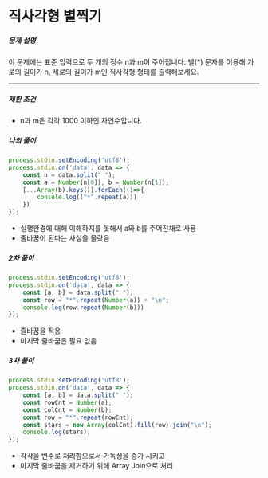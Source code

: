 # 직사각형 별찍기



##### 문제 설명

이 문제에는 표준 입력으로 두 개의 정수 n과 m이 주어집니다.
별(*) 문자를 이용해 가로의 길이가 n, 세로의 길이가 m인 직사각형 형태를 출력해보세요.

------

##### 제한 조건

- n과 m은 각각 1000 이하인 자연수입니다.



##### 나의 풀이

```javascript
process.stdin.setEncoding('utf8');
process.stdin.on('data', data => {
    const n = data.split(" ");
    const a = Number(n[0]), b = Number(n[1]);    
    [...Array(b).keys()].forEach(()=>{
        console.log(("*".repeat(a)))    
    })    
});
```

- 실행환경에 대해 이해하지를 못해서 a와 b를 주어진채로 사용
- 줄바꿈이 된다는 사실을 몰랐음



##### 2차 풀이

```javascript
process.stdin.setEncoding('utf8');
process.stdin.on('data', data => {
	const [a, b] = data.split(" "); 
    const row = "*".repeat(Number(a)) + "\n";
    console.log(row.repeat(Number(b)))
});
```

- 줄바꿈을 적용
- 마지막 줄바꿈은 필요 없음



##### 3차 풀이

```javascript
process.stdin.setEncoding('utf8');
process.stdin.on('data', data => {
    const [a, b] = data.split(" "); 
    const rowCnt = Number(a);
    const colCnt = Number(b);
    const row = "*".repeat(rowCnt);
    const stars = new Array(colCnt).fill(row).join("\n");
    console.log(stars);
});
```

- 각각을 변수로 처리함으로서 가독성을 증가 시키고 
- 마지막 줄바꿈을 제거하기 위해 Array Join으로 처리